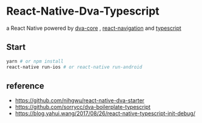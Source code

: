 # React-Native-Dva-Typescript


a React Native  powered by [dva-core](https://github.com/dvajs/dva/tree/master/packages/dva-core) , [react-navigation](https://github.com/react-community/react-navigation)  and [typescript](https://github.com/Microsoft/TypeScript)

## Start

```bash
yarn # or npm install
react-native run-ios # or react-native run-android
```
## reference 
  * https://github.com/nihgwu/react-native-dva-starter
  * https://github.com/sorrycc/dva-boilerplate-typescript
  * https://blog.yahui.wang/2017/08/26/react-native-typescript-init-debug/
